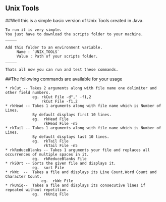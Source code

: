 Unix Tools
----------

##Well this is a simple basic version of Unix Tools created in Java.

    To run it is very simple.
    You just have to download the scripts folder to your machine.
    _____

    Add this folder to an environment variable.
         Name : `UNIX_TOOLS`
         Value : Path of your scripts folder.
    _____

    Thats all now you can run and test these commands.

##The following commands are available for your usage

    * rkCut -- Takes 2 arguments along with file name one delimiter and other field numbers.
                eg. rkCut File -d"," -f1,2
                    rkCut File -f1,2
    * rkHead -- Takes 1 arguments along with file name which is Number of Lines.
                By default displays first 10 lines.
                eg.  rkHead File
                     rkHead File -n5
    * rkTail -- Takes 1 arguments along with file name which is Number of Lines.
                By default displays last 10 lines.
                eg.  rkTail File
                     rkTail File -n5
    * rkReduceBlanks -- Takes 1 arguments your file and replaces all occurrences of multiple spaces in it.
                eg.  rkReduceBlanks File
    * rkSOrt -- Sorts the given file and displays it.
                eg.  sort File
    * rkWc  --  Takes a file and displays its Line Count,Word Count and Character Count.
                    eg.  rkWc File
    * rkUniq--  Takes a file and displays its consecutive lines if repeated without repetition.
                eg.  rkUniq File

